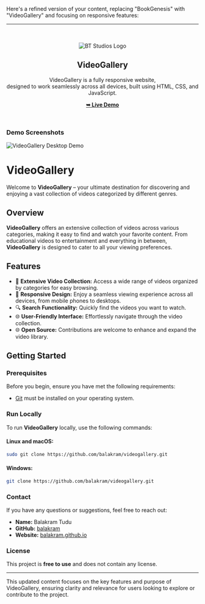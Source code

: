 Here's a refined version of your content, replacing "BookGenesis" with "VideoGallery" and focusing on responsive features:

---

<div align="center">

  <br />
  <br />

  <img src="https://balakram.github.io/practicemode/btlogo-icon.png" alt="BT Studios Logo" />

  <h2 align="center">VideoGallery</h2>

  VideoGallery is a fully responsive website, <br /> designed to work seamlessly across all devices, built using HTML, CSS, and JavaScript.

  <a href="https://balakram.github.io/videogallery/"><strong>➥ Live Demo</strong></a>

</div>

<br />

### Demo Screenshots

![VideoGallery Desktop Demo](https://balakram.github.io/balakramtudu/img/projects/project-4.png)

# VideoGallery

Welcome to **VideoGallery** – your ultimate destination for discovering and enjoying a vast collection of videos categorized by different genres.

## Overview

**VideoGallery** offers an extensive collection of videos across various categories, making it easy to find and watch your favorite content. From educational videos to entertainment and everything in between, **VideoGallery** is designed to cater to all your viewing preferences.

## Features

- 🎥 **Extensive Video Collection:** Access a wide range of videos organized by categories for easy browsing.
- 📱 **Responsive Design:** Enjoy a seamless viewing experience across all devices, from mobile phones to desktops.
- 🔍 **Search Functionality:** Quickly find the videos you want to watch.
- 🌐 **User-Friendly Interface:** Effortlessly navigate through the video collection.
- 🌐 **Open Source:** Contributions are welcome to enhance and expand the video library.

## Getting Started

### Prerequisites

Before you begin, ensure you have met the following requirements:

* [Git](https://git-scm.com/downloads "Download Git") must be installed on your operating system.

### Run Locally

To run **VideoGallery** locally, use the following commands:

#### Linux and macOS:

```bash
sudo git clone https://github.com/balakram/videogallery.git
```

#### Windows:

```bash
git clone https://github.com/balakram/videogallery.git
```

### Contact

If you have any questions or suggestions, feel free to reach out:

- **Name:** Balakram Tudu
- **GitHub:** [balakram](https://github.com/balakram)
- **Website:** [balakram.github.io](https://balakram.github.io/balakramtudu/contact.html)

### License

This project is **free to use** and does not contain any license.

--- 

This updated content focuses on the key features and purpose of VideoGallery, ensuring clarity and relevance for users looking to explore or contribute to the project.
